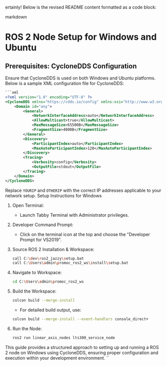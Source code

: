 ertainly! Below is the revised README content formatted as a code block:

markdown
# ROS 2 Node Setup for Windows and Ubuntu

## Prerequisites: CycloneDDS Configuration

Ensure that CycloneDDS is used on both Windows and Ubuntu platforms. Below is a sample XML configuration file for CycloneDDS:

```xml
```xml
<?xml version="1.0" encoding="UTF-8" ?>
<CycloneDDS xmlns="https://cdds.io/config" xmlns:xsi="http://www.w3.org/2001/XMLSchema-instance" xsi:schemaLocation="https://cdds.io/config https://raw.githubusercontent.com/eclipse-cyclonedds/cyclonedds/master/etc/cyclonedds.xsd">
    <Domain id="any">
        <General>
            <NetworkInterfaceAddress>auto</NetworkInterfaceAddress>
            <AllowMulticast>true</AllowMulticast>
            <MaxMessageSize>65500B</MaxMessageSize>
            <FragmentSize>4000B</FragmentSize>
        </General>
        <Discovery>
            <ParticipantIndex>auto</ParticipantIndex>
            <MaxAutoParticipantIndex>120</MaxAutoParticipantIndex>
        </Discovery>
        <Tracing>
            <Verbosity>config</Verbosity>
            <OutputFile>stdout</OutputFile>
        </Tracing>
    </Domain>
</CycloneDDS>
```

Replace `YOURIP` and `OTHERIP` with the correct IP addresses applicable to your network setup.
Setup Instructions for Windows

1. Open Terminal:
   - Launch Tabby Terminal with Administrator privileges.

2. Developer Command Prompt:
   - Click on the terminal icon at the top and choose the "Developer Prompt for VS2019".

3. Source ROS 2 Installation & Workspace:
   ```bash
   call C:\dev\ros2_jazzy\setup.bat
   call C:\Users\admin\promoc_ros2_ws\install\setup.bat
   ```

4. Navigate to Workspace:
   ```bash
   cd C:\Users\admin\promoc_ros2_ws
   ```

5. Build the Workspace:
   ```bash
   colcon build --merge-install
   ```
   - For detailed build output, use:
   ```bash
   colcon build --merge-install --event-handlers console_direct+
   ```

6. Run the Node:
   ```bash
   ros2 run linear_axis_nodes lts300_service_node
   ```

This guide provides a structured approach to setting up and running a ROS 2 node on Windows using CycloneDDS, ensuring proper configuration and execution within your development environment.
``
